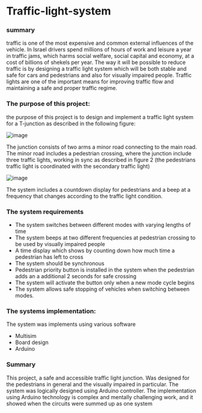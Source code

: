 # Traffic-light-system

### summary

traffic is one of the most expensive and common external influences of the vehicle. In Israel drivers spend millions of hours of work and leisure a year in traffic jams, which harms social welfare, social capital and economy, at a cost of billions of shekels per year. The way it will be possible to reduce traffic is by designing a traffic light system which will be both stable and safe for cars and pedestrians and also for visually impaired people. Traffic lights are one of the important means for improving traffic flow and maintaining a safe and proper traffic regime.

### The purpose of this project:

the purpose of this project is to design and implement a traffic light system for a T-junction as described in the following figure:

![image](https://user-images.githubusercontent.com/77433467/104591676-b30bf600-5675-11eb-90a4-20e6b62b55c0.png)

The junction consists of two arms a minor road connecting to the main road. The minor road includes a pedestrian crossing, where the junction include three traffic lights, working in sync as described in figure 2 (the pedestrians traffic light is coordinated with the secondary traffic light)

![image](https://user-images.githubusercontent.com/77433467/104591689-b7d0aa00-5675-11eb-8c63-320964228457.png)

The system includes a countdown display for pedestrians and a beep at a frequency that changes according to the traffic light condition.

### The system requirements

*	The system switches between different modes with varying lengths of time
*	The system beeps at two different frequencies at pedestrian crossing to be used by visually impaired people
*	A time display which shows by counting down how much time a pedestrian has left to cross
*	The system should be synchronous 
*	Pedestrian priority button is installed in the system when the pedestrian adds an a additional 2 seconds for safe crossing 
*	The system will activate the button only when a new mode cycle begins
*	The system allows safe stopping of vehicles when switching between modes.

### The systems implementation:

The system was implements using various software

*	Multisim
*	Board design
* Arduino

###  Summary 

This project, a safe and accessible traffic light junction. Was designed for the pedestrians in general and the visually impaired in particular.
The system was logically designed using Arduino controller. The implementation using Arduino technology is complex and mentally challenging work, and it showed when the circuits were summed up as one system
